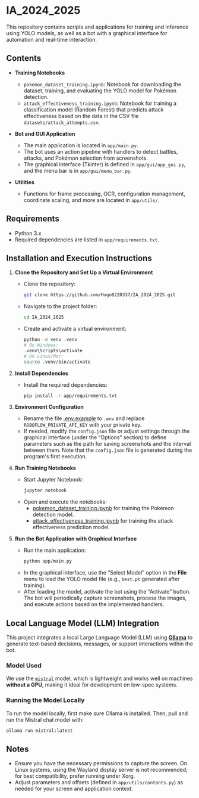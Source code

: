 # IA_2024_2025
This repository contains scripts and applications for training and inference using YOLO models, as well as a bot with a graphical interface for automation and real-time interaction.

## Contents

- **Training Notebooks**  
  - `pokemon_dataset_training.ipynb`: Notebook for downloading the dataset, training, and evaluating the YOLO model for Pokémon detection.  
  - `attack_effectiveness_training.ipynb`: Notebook for training a classification model (Random Forest) that predicts attack effectiveness based on the data in the CSV file `datasets/attack_attempts.csv`.

- **Bot and GUI Application**  
  - The main application is located in `app/main.py`.  
  - The bot uses an action pipeline with handlers to detect battles, attacks, and Pokémon selection from screenshots.  
  - The graphical interface (Tkinter) is defined in `app/gui/app_gui.py`, and the menu bar is in `app/gui/menu_bar.py`.

- **Utilities**  
  - Functions for frame processing, OCR, configuration management, coordinate scaling, and more are located in `app/utils/`.

## Requirements

- Python 3.x  
- Required dependencies are listed in `app/requirements.txt`.

## Installation and Execution Instructions

1. **Clone the Repository and Set Up a Virtual Environment**  
   - Clone the repository:
     ```sh
     git clone https://github.com/Hugo8220337/IA_2024_2025.git
     ```
   - Navigate to the project folder:
     ```sh
     cd IA_2024_2025
     ```
   - Create and activate a virtual environment:
     ```sh
     python -m venv .venv
     # On Windows:
     .venv\Scripts\activate
     # On Linux/Mac:
     source .venv/bin/activate
     ```

2. **Install Dependencies**  
   - Install the required dependencies:
     ```sh
     pip install -r app/requirements.txt
     ```

3. **Environment Configuration**  
   - Rename the file [.env.example](https://github.com/Hugo8220337/IA_2024_2025/blob/dev/.env.example) to `.env` and replace `ROBOFLOW_PRIVATE_API_KEY` with your private key.
   - If needed, modify the `config.json` file or adjust settings through the graphical interface (under the “Options” section) to define parameters such as the path for saving screenshots and the interval between them. Note that the `config.json` file is generated during the program's first execution.

4. **Run Training Notebooks**  
   - Start Jupyter Notebook:
     ```sh
     jupyter notebook
     ```
   - Open and execute the notebooks:
     - [pokemon_dataset_training.ipynb](https://github.com/Hugo8220337/IA_2024_2025/blob/dev/pokemon_dataset_training.ipynb) for training the Pokémon detection model.
     - [attack_effectiveness_training.ipynb](https://github.com/Hugo8220337/IA_2024_2025/blob/dev/attack_effectiveness_training.ipynb) for training the attack effectiveness prediction model.

5. **Run the Bot Application with Graphical Interface**  
   - Run the main application:
     ```sh
     python app/main.py
     ```
   - In the graphical interface, use the “Select Model” option in the **File** menu to load the YOLO model file (e.g., `best.pt` generated after training).
   - After loading the model, activate the bot using the “Activate” button. The bot will periodically capture screenshots, process the images, and execute actions based on the implemented handlers.

## Local Language Model (LLM) Integration

This project integrates a local Large Language Model (LLM) using [**Ollama**](https://ollama.com/) to generate text-based decisions, messages, or support interactions within the bot.

### Model Used

We use the [`mistral`](https://ollama.com/library/mistral) model, which is lightweight and works well on machines **without a GPU**, making it ideal for development on low-spec systems.

### Running the Model Locally

To run the model locally, first make sure Ollama is installed. Then, pull and run the Mistral chat model with:

```sh
ollama run mistral:latest
```

## Notes
- Ensure you have the necessary permissions to capture the screen. On Linux systems, using the Wayland display server is not recommended; for best compatibility, prefer running under Xorg.
- Adjust parameters and offsets (defined in `app/utils/contants.py`) as needed for your screen and application context.
